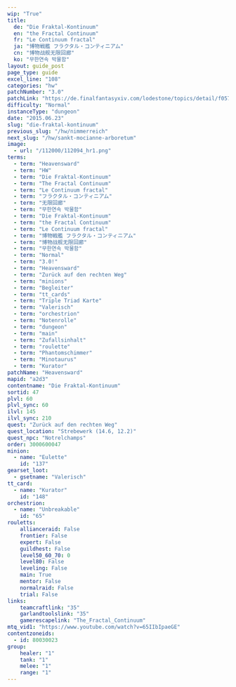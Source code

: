 ```yaml
---
wip: "True"
title:
  de: "Die Fraktal-Kontinuum"
  en: "the Fractal Continuum"
  fr: "Le Continuum fractal"
  ja: "博物戦艦 フラクタル・コンティニアム"
  cn: "博物战舰无限回廊"
  ko: "무한연속 박물함"
layout: guide_post
page_type: guide
excel_line: "108"
categories: "hw"
patchNumber: "3.0"
patchLink: "https://de.finalfantasyxiv.com/lodestone/topics/detail/f0575b82a639492e5a70e34d823d77bddcb7f686"
difficulty: "Normal"
instanceType: "dungeon"
date: "2015.06.23"
slug: "die-fraktal-kontinuum"
previous_slug: "/hw/nimmerreich"
next_slug: "/hw/sankt-mocianne-arboretum"
image:
  - url: "/112000/112094_hr1.png"
terms:
  - term: "Heavensward"
  - term: "HW"
  - term: "Die Fraktal-Kontinuum"
  - term: "The Fractal Continuum"
  - term: "Le Continuum fractal"
  - term: "フラクタル・コンティニアム"
  - term: "无限回廊"
  - term: "무한연속 박물함"
  - term: "Die Fraktal-Kontinuum"
  - term: "the Fractal Continuum"
  - term: "Le Continuum fractal"
  - term: "博物戦艦 フラクタル・コンティニアム"
  - term: "博物战舰无限回廊"
  - term: "무한연속 박물함"
  - term: "Normal"
  - term: "3.0!"
  - term: "Heavensward"
  - term: "Zurück auf den rechten Weg"
  - term: "minions"
  - term: "Begleiter"
  - term: "tt_cards"
  - term: "Triple Triad Karte"
  - term: "Valerisch"
  - term: "orchestrion"
  - term: "Notenrolle"
  - term: "dungeon"
  - term: "main"
  - term: "Zufallsinhalt"
  - term: "roulette"
  - term: "Phantomschimmer"
  - term: "Minotaurus"
  - term: "Kurator"
patchName: "Heavensward"
mapid: "a2d3"
contentname: "Die Fraktal-Kontinuum"
sortid: 47
plvl: 60
plvl_sync: 60
ilvl: 145
ilvl_sync: 210
quest: "Zurück auf den rechten Weg"
quest_location: "Strebewerk (14.6, 12.2)"
quest_npc: "Notrelchamps"
order: 3000600047
minion:
  - name: "Eulette"
    id: "137"
gearset_loot:
  - gsetname: "Valerisch"
tt_card:
  - name: "Kurator"
    id: "148"
orchestrion:
  - name: "Unbreakable"
    id: "65"
rouletts:
    allianceraid: False
    frontier: False
    expert: False
    guildhest: False
    level50_60_70: 0
    level80: False
    leveling: False
    main: True
    mentor: False
    normalraid: False
    trial: False
links:
    teamcraftlink: "35"
    garlandtoolslink: "35"
    gamerescapelink: "The_Fractal_Continuum"
mtq_vid1: "https://www.youtube.com/watch?v=65IIbIpaeGE"
contentzoneids:
  - id: 80030023
group:
    healer: "1"
    tank: "1"
    melee: "1"
    range: "1"
---
```

